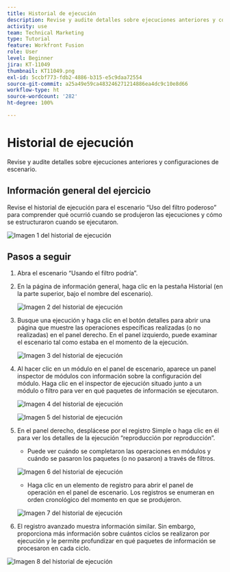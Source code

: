 ```yaml
---
title: Historial de ejecución
description: Revise y audite detalles sobre ejecuciones anteriores y configuraciones de escenario.
activity: use
team: Technical Marketing
type: Tutorial
feature: Workfront Fusion
role: User
level: Beginner
jira: KT-11049
thumbnail: KT11049.png
exl-id: 5ccbf773-fdb2-4886-b315-e5c9daa72554
source-git-commit: a25a49e59ca483246271214886ea4dc9c10e8d66
workflow-type: ht
source-wordcount: '282'
ht-degree: 100%

---
```


# Historial de ejecución

Revise y audite detalles sobre ejecuciones anteriores y configuraciones de escenario.

## Información general del ejercicio

Revise el historial de ejecución para el escenario “Uso del filtro poderoso” para comprender qué ocurrió cuando se produjeron las ejecuciones y cómo se estructuraron cuando se ejecutaron.

![Imagen 1 del historial de ejecución](../12-exercises/assets/execution-history-walkthrough-1.png)

## Pasos a seguir

1. Abra el escenario “Usando el filtro podría”.
1. En la página de información general, haga clic en la pestaña Historial (en la parte superior, bajo el nombre del escenario).

   ![Imagen 2 del historial de ejecución](../12-exercises/assets/execution-history-walkthrough-2.png)

1. Busque una ejecución y haga clic en el botón detalles para abrir una página que muestre las operaciones específicas realizadas (o no realizadas) en el panel derecho. En el panel izquierdo, puede examinar el escenario tal como estaba en el momento de la ejecución.

   ![Imagen 3 del historial de ejecución](../12-exercises/assets/execution-history-walkthrough-3.png)

1. Al hacer clic en un módulo en el panel de escenario, aparece un panel inspector de módulos con información sobre la configuración del módulo. Haga clic en el inspector de ejecución situado junto a un módulo o filtro para ver en qué paquetes de información se ejecutaron.

   ![Imagen 4 del historial de ejecución](../12-exercises/assets/execution-history-walkthrough-4.png)

   ![Imagen 5 del historial de ejecución](../12-exercises/assets/execution-history-walkthrough-5.png)


1. En el panel derecho, desplácese por el registro Simple o haga clic en él para ver los detalles de la ejecución “reproducción por reproducción”.

   + Puede ver cuándo se completaron las operaciones en módulos y cuándo se pasaron los paquetes (o no pasaron) a través de filtros.

   ![Imagen 6 del historial de ejecución](../12-exercises/assets/execution-history-walkthrough-6.png)

   + Haga clic en un elemento de registro para abrir el panel de operación en el panel de escenario. Los registros se enumeran en orden cronológico del momento en que se produjeron.


   ![Imagen 7 del historial de ejecución](../12-exercises/assets/execution-history-walkthrough-7.png)


1. El registro avanzado muestra información similar. Sin embargo, proporciona más información sobre cuántos ciclos se realizaron por ejecución y le permite profundizar en qué paquetes de información se procesaron en cada ciclo.

![Imagen 8 del historial de ejecución](../12-exercises/assets/execution-history-walkthrough-8.png)

